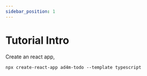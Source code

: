```yaml
---
sidebar_position: 1
---
```


# Tutorial Intro

Create an react app,

```shell
npx create-react-app ad4m-todo --template typescript
```
